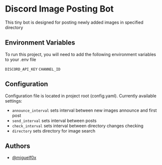 
# Discord Image Posting Bot

This tiny bot is designed for posting newly added images in specified directory


## Environment Variables

To run this project, you will need to add the following environment variables to your .env file

`DISCORD_API_KEY`
`CHANNEL_ID`


## Configuration

Configuration file is located in project root (config.yaml). Currently available settings:
* `announce_interval` sets interval between new images announce and first post
* `send_interval` sets interval between posts
* `check_interval` sets interval between directory changes checking
* `directory` sets directory for image search


## Authors

- [@miguelf0x](https://www.github.com/miguelf0x)


